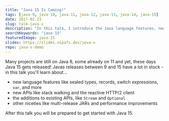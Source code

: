 ```yaml
---
title: "Java 15 Is Coming!"
tags: [java-9, java-10, java-11, java-12, java-13, java-14, java-15]
date: 2017-02-23
slug: talk-java-x
description: "In this talk, I introduce the Java language features, new/updated APIs, and new JVM capabilities that recent Java releases brought to the ecosystem"
searchKeywords: "java 15"
featuredImage: java-15
slides: https://slides.nipafx.dev/java-x
repo: java-x-demo
---
```


Many projects are still on Java 8, some already on 11 and yet, these days Java 15 gets released!
Javas releases between 9 and 15 have a lot in stock - in this talk you'll learn about...

* new language features like sealed types, records, switch expressions, `var`, and more
* new APIs like stack walking and the reactive HTTP/2 client
* the additions to existing APIs, like `Stream` and `Optional`
* other niceties like multi-release JARs and performance improvements

After this talk you will be prepared to get started with Java 15.

